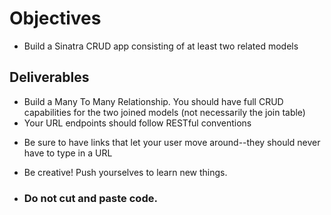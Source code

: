 # Objectives
- Build a Sinatra CRUD app consisting of at least two related models

## Deliverables

- Build a Many To Many Relationship.  You should have full CRUD capabilities for the two joined models (not necessarily the join table)
- Your URL endpoints should follow RESTful conventions
<!-- - Build a home page (at "/") -->
<!-- - Build an "About" page (separate from your homepage) that talks about your app -->
- Be sure to have links that let your user move around--they should never have to type in a URL
- Be creative!  Push yourselves to learn new things.

- <h3>Do not cut and paste code.</h3>
